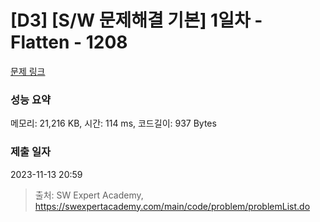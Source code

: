 # [D3] [S/W 문제해결 기본] 1일차 - Flatten - 1208 

[문제 링크](https://swexpertacademy.com/main/code/problem/problemDetail.do?contestProbId=AV139KOaABgCFAYh) 

### 성능 요약

메모리: 21,216 KB, 시간: 114 ms, 코드길이: 937 Bytes

### 제출 일자

2023-11-13 20:59



> 출처: SW Expert Academy, https://swexpertacademy.com/main/code/problem/problemList.do